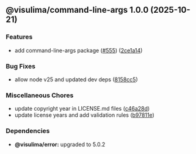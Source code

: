 ## @visulima/command-line-args 1.0.0 (2025-10-21)

### Features

* add command-line-args package ([#555](https://github.com/visulima/visulima/issues/555)) ([2ce1a14](https://github.com/visulima/visulima/commit/2ce1a1404bb9704754b3523486fd56b77c7744d8))

### Bug Fixes

* allow node v25 and updated dev deps ([8158cc5](https://github.com/visulima/visulima/commit/8158cc53ec92bd0331e8c6bd0fcbc8ab61b9320f))

### Miscellaneous Chores

* update copyright year in LICENSE.md files ([c46a28d](https://github.com/visulima/visulima/commit/c46a28d2afb4cc7d73a7edde9a271a7156f87eae))
* update license years and add validation rules ([b97811e](https://github.com/visulima/visulima/commit/b97811ed2d253d908c0d86b4579a0a6bc33673a8))


### Dependencies

* **@visulima/error:** upgraded to 5.0.2
